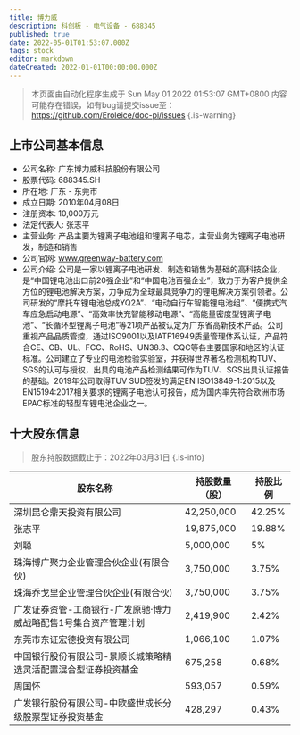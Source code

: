 ```yaml
---
title: 博力威
description: 科创板 - 电气设备 - 688345
published: true
date: 2022-05-01T01:53:07.000Z
tags: stock
editor: markdown
dateCreated: 2022-01-01T00:00:00.000Z
---
```


> 本页面由自动化程序生成于 Sun May 01 2022 01:53:07 GMT+0800
> 内容可能存在错误，如有bug请提交issue至：https://github.com/Eroleice/doc-pi/issues
{.is-warning}

## 上市公司基本信息
- 公司名称: 广东博力威科技股份有限公司
- 股票代码: 688345.SH
- 所在地: 广东 - 东莞市
- 成立日期: 2010年04月08日
- 注册资本: 10,000万元
- 法定代表人: 张志平
- 主营业务: 产品主要为锂离子电池组和锂离子电芯，主营业务为锂离子电池研发，制造和销售
- 公司官网: www.greenway-battery.com
- 公司介绍: 公司是一家以锂离子电池研发、制造和销售为基础的高科技企业，是“中国锂电池出口前20强企业”和“中国电池百强企业”，致力于为客户提供全方位的锂电池解决方案，力争成为全球最具竞争力的锂电解决方案引领者。公司研发的“摩托车锂电池总成YQ2A”、“电动自行车智能锂电池组”、“便携式汽车应急启动电源”、“高效率快充智能移动电源”、“高能量密度型锂离子电池”、“长循环型锂离子电池”等21项产品被认定为广东省高新技术产品。公司重视产品品质管控，通过ISO9001以及IATF16949质量管理体系认证，产品符合CE、CB、UL、FCC、RoHS、UN38.3、CQC等各主要国家和地区的认证标准。公司建立了专业的电池检验实验室，并获得世界著名检测机构TUV、SGS的认可与授权，出具的电池产品检测结果可作为TUV、SGS出具认证报告的基础。2019年公司取得TUV SUD签发的满足EN ISO13849-1:2015以及EN15194:2017相关要求的锂离子电池认可报告，成为国内率先符合欧洲市场EPAC标准的轻型车锂电池企业之一。


## 十大股东信息
> 股东持股数据截止于：2022年03月31日
{.is-info}

| 股东名称 | 持股数量（股） | 持股比例 |
| --- | --- | --- |
| 深圳昆仑鼎天投资有限公司 | 42,250,000 | 42.25% |
| 张志平 | 19,875,000 | 19.88% |
| 刘聪 | 5,000,000 | 5% |
| 珠海博广聚力企业管理合伙企业(有限合伙) | 3,750,000 | 3.75% |
| 珠海乔戈里企业管理合伙企业(有限合伙) | 3,750,000 | 3.75% |
| 广发证券资管-工商银行-广发原驰·博力威战略配售1号集合资产管理计划 | 2,419,900 | 2.42% |
| 东莞市东证宏德投资有限公司 | 1,066,100 | 1.07% |
| 中国银行股份有限公司-景顺长城策略精选灵活配置混合型证券投资基金 | 675,258 | 0.68% |
| 周国怀 | 593,057 | 0.59% |
| 广发银行股份有限公司-中欧盛世成长分级股票型证券投资基金 | 428,297 | 0.43% |




